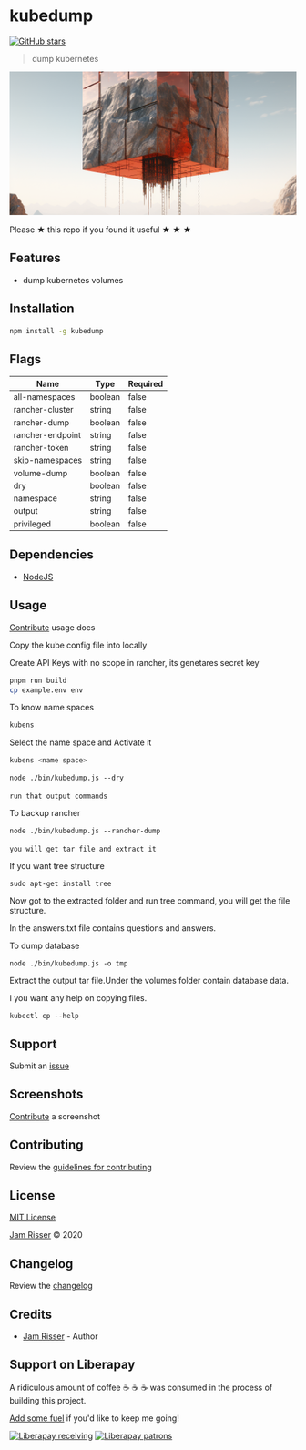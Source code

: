 # kubedump

[![GitHub stars](https://img.shields.io/github/stars/codejamninja/kubedump.svg?style=social&label=Stars)](https://github.com/codejamninja/kubedump)

> dump kubernetes

![](assets/kubedump.png)

Please ★ this repo if you found it useful ★ ★ ★

## Features

- dump kubernetes volumes

## Installation

```sh
npm install -g kubedump
```

## Flags

| Name             | Type    | Required |
| ---------------- | ------- | -------- |
| all-namespaces   | boolean | false    |
| rancher-cluster  | string  | false    |
| rancher-dump     | boolean | false    |
| rancher-endpoint | string  | false    |
| rancher-token    | string  | false    |
| skip-namespaces  | string  | false    |
| volume-dump      | boolean | false    |
| dry              | boolean | false    |
| namespace        | string  | false    |
| output           | string  | false    |
| privileged       | boolean | false    |

## Dependencies

- [NodeJS](https://nodejs.org)

## Usage

[Contribute](https://github.com/codejamninja/kubedump/blob/master/CONTRIBUTING.md) usage docs

Copy the kube config file into locally

Create API Keys with no scope in rancher, its genetares secret key

```sh
pnpm run build
cp example.env env
```

To know name spaces

```sh
kubens
```

Select the name space and Activate it

```sh
kubens <name space>
```

```
node ./bin/kubedump.js --dry

run that output commands
```

To backup rancher

```
node ./bin/kubedump.js --rancher-dump

you will get tar file and extract it
```

If you want tree structure

```
sudo apt-get install tree
```

Now got to the extracted folder and run tree command, you will get the file structure.

In the answers.txt file contains questions and answers.

To dump database

```
node ./bin/kubedump.js -o tmp
```

Extract the output tar file.Under the volumes folder contain database data.

I you want any help on copying files.

```
kubectl cp --help
```

## Support

Submit an [issue](https://github.com/codejamninja/kubedump/issues/new)

## Screenshots

[Contribute](https://github.com/codejamninja/kubedump/blob/master/CONTRIBUTING.md) a screenshot

## Contributing

Review the [guidelines for contributing](https://github.com/codejamninja/kubedump/blob/master/CONTRIBUTING.md)

## License

[MIT License](https://github.com/codejamninja/kubedump/blob/master/LICENSE)

[Jam Risser](https://codejam.ninja) © 2020

## Changelog

Review the [changelog](https://github.com/codejamninja/kubedump/blob/master/CHANGELOG.md)

## Credits

- [Jam Risser](https://codejam.ninja) - Author

## Support on Liberapay

A ridiculous amount of coffee ☕ ☕ ☕ was consumed in the process of building this project.

[Add some fuel](https://liberapay.com/codejamninja/donate) if you'd like to keep me going!

[![Liberapay receiving](https://img.shields.io/liberapay/receives/codejamninja.svg?style=flat-square)](https://liberapay.com/codejamninja/donate)
[![Liberapay patrons](https://img.shields.io/liberapay/patrons/codejamninja.svg?style=flat-square)](https://liberapay.com/codejamninja/donate)
